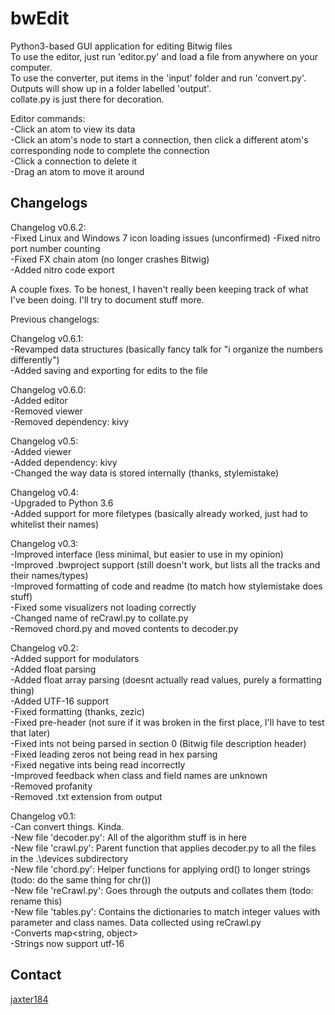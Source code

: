 # bwEdit
Python3-based GUI application for editing Bitwig files  
To use the editor, just run 'editor.py' and load a file from anywhere on your computer.  
To use the converter, put items in the 'input' folder and run 'convert.py'. Outputs will show up in a folder labelled 'output'.  
collate.py is just there for decoration.

Editor commands:  
-Click an atom to view its data  
-Click an atom's node to start a connection, then click a different atom's corresponding node to complete the connection  
-Click a connection to delete it  
-Drag an atom to move it around

## Changelogs  

Changelog v0.6.2:  
-Fixed Linux and Windows 7 icon loading issues (unconfirmed) 
-Fixed nitro port number counting   
-Fixed FX chain atom (no longer crashes Bitwig)  
-Added nitro code export  

A couple fixes. To be honest, I haven't really been keeping track of what I've been doing. I'll try to document stuff more.

Previous changelogs:

Changelog v0.6.1:  
-Revamped data structures (basically fancy talk for "i organize the numbers differently")  
-Added saving and exporting for edits to the file

Changelog v0.6.0:  
-Added editor  
-Removed viewer  
-Removed dependency: kivy

Changelog v0.5:  
-Added viewer  
-Added dependency: kivy  
-Changed the way data is stored internally (thanks, stylemistake)  

Changelog v0.4:  
-Upgraded to Python 3.6  
-Added support for more filetypes (basically already worked, just had to whitelist their names)  

Changelog v0.3:  
-Improved interface (less minimal, but easier to use in my opinion)  
-Improved .bwproject support (still doesn't work, but lists all the tracks and their names/types)  
-Improved formatting of code and readme (to match how stylemistake does stuff)  
-Fixed some visualizers not loading correctly  
-Changed name of reCrawl.py to collate.py  
-Removed chord.py and moved contents to decoder.py  

Changelog v0.2:  
-Added support for modulators  
-Added float parsing  
-Added float array parsing (doesnt actually read values, purely a formatting thing)  
-Added UTF-16 support  
-Fixed formatting (thanks, zezic)  
-Fixed pre-header (not sure if it was broken in the first place, I'll have to test that later)  
-Fixed ints not being parsed in section 0 (Bitwig file description header)  
-Fixed leading zeros not being read in hex parsing  
-Fixed negative ints being read incorrectly  
-Improved feedback when class and field names are unknown  
-Removed profanity  
-Removed .txt extension from output  

Changelog v0.1:  
-Can convert things. Kinda.  
-New file 'decoder.py': All of the algorithm stuff is in here  
-New file 'crawl.py': Parent function that applies decoder.py to all the files in the .\devices subdirectory  
-New file 'chord.py': Helper functions for applying ord() to longer strings (todo: do the same thing for chr())  
-New file 'reCrawl.py': Goes through the outputs and collates them (todo: rename this)  
-New file 'tables.py': Contains the dictionaries to match integer values with parameter and class names. Data collected using reCrawl.py  
-Converts map<string, object>  
-Strings now support utf-16  

## Contact    
[jaxter184](jaxter184@gmail.com)

